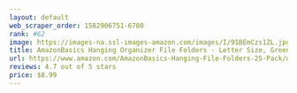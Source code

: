 ```yaml
---
layout: default 
﻿web_scraper_order: 1582906751-6780
rank: #62
image: https://images-na.ssl-images-amazon.com/images/I/91BEmCzs1ZL.jpg
title: AmazonBasics Hanging Organizer File Folders - Letter Size, Green, 25-Pack
url: https://www.amazon.com/AmazonBasics-Hanging-File-Folders-25-Pack/dp/B00V5DG6IQ/ref=zg_mw_office-products_62?_encoding=UTF8&psc=1&refRID=Y9VNBM18FDP0BQYNCJ3S
reviews: 4.7 out of 5 stars
price: $8.99 
---
```

